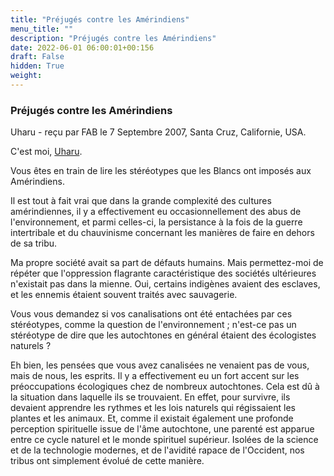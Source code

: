 ```yaml
---
title: "Préjugés contre les Amérindiens"
menu_title: ""
description: "Préjugés contre les Amérindiens"
date: 2022-06-01 06:00:01+00:156
draft: False
hidden: True
weight:
---
```

### Préjugés contre les Amérindiens

Uharu - reçu par FAB le 7 Septembre 2007, Santa Cruz, Californie, USA.

C'est moi, [Uharu](/fr-contemporary-messages/fr-contemporary-messages-by-date-order/fr-contemporary-messages-2007/fr-2007-1-10-2-fab-uharu/).

Vous êtes en train de lire les stéréotypes que les Blancs ont imposés aux Amérindiens.

Il est tout à fait vrai que dans la grande complexité des cultures amérindiennes, il y a effectivement eu occasionnellement des abus de l'environnement, et parmi celles-ci, la persistance à la fois de la guerre intertribale et du chauvinisme concernant les manières de faire en dehors de sa tribu.

Ma propre société avait sa part de défauts humains. Mais permettez-moi de répéter que l'oppression flagrante caractéristique des sociétés ultérieures n'existait pas dans la mienne.
Oui, certains indigènes avaient des esclaves, et les ennemis étaient souvent traités avec sauvagerie.

Vous vous demandez si vos canalisations ont été entachées par ces stéréotypes, comme la question de l'environnement ; n'est-ce pas un stéréotype de dire que les autochtones en général étaient des écologistes naturels ?

Eh bien, les pensées que vous avez canalisées ne venaient pas de vous, mais de nous, les esprits. Il y a effectivement eu un fort accent sur les préoccupations écologiques chez de nombreux autochtones. Cela est dû à la situation dans laquelle ils se trouvaient. En effet, pour survivre, ils devaient apprendre les rythmes et les lois naturels qui régissaient les plantes et les animaux. Et, comme il existait également une profonde perception spirituelle issue de l'âme autochtone, une parenté est apparue entre ce cycle naturel et le monde spirituel supérieur. Isolées de la science et de la technologie modernes, et de l'avidité rapace de l'Occident, nos tribus ont simplement évolué de cette manière.
